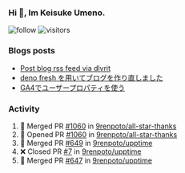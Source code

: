 ### Hi 👋, Im Keisuke Umeno.

<!--
**9renpoto/9renpoto** is a ✨ _special_ ✨ repository because its `README.md` (this file) appears on your GitHub profile.

Here are some ideas to get you started:

- 🔭 I’m currently working on ...
- 🌱 I’m currently learning ...
- 👯 I’m looking to collaborate on ...
- 🤔 I’m looking for help with ...
- 💬 Ask me about ...
- 📫 How to reach me: ...
- 😄 Pronouns: ...
- ⚡ Fun fact: ...
-->

![follow](https://img.shields.io/github/followers/9renpoto?label=Follow&style=social)
![visitors](https://komarev.com/ghpvc/?username=9renpoto&label=Profile%20views&color=0e75b6&style=flat)

### Blogs posts

<!-- BLOG-POST-LIST:START -->
- [Post blog rss feed via dlvrit](https://9renpoto.dev/entry/2023/05/21/twitter-post)
- [deno fresh を用いてブログを作り直しました](https://9renpoto.dev/entry/2023/05/18/recreate_blog)
- [GA4でユーザープロパティを使う](https://9renpoto.dev/entry/2021/02/21/google-analytics-4-user-properties)
<!-- BLOG-POST-LIST:END -->

### Activity

<!--START_SECTION:activity-->
1. 🎉 Merged PR [#1060](https://github.com/9renpoto/all-star-thanks/pull/1060) in [9renpoto/all-star-thanks](https://github.com/9renpoto/all-star-thanks)
2. 💪 Opened PR [#1060](https://github.com/9renpoto/all-star-thanks/pull/1060) in [9renpoto/all-star-thanks](https://github.com/9renpoto/all-star-thanks)
3. 🎉 Merged PR [#649](https://github.com/9renpoto/upptime/pull/649) in [9renpoto/upptime](https://github.com/9renpoto/upptime)
4. ❌ Closed PR [#7](https://github.com/9renpoto/upptime/pull/7) in [9renpoto/upptime](https://github.com/9renpoto/upptime)
5. 🎉 Merged PR [#647](https://github.com/9renpoto/upptime/pull/647) in [9renpoto/upptime](https://github.com/9renpoto/upptime)
<!--END_SECTION:activity-->

<!--START_SECTION:waka-->
<!--END_SECTION:waka-->
